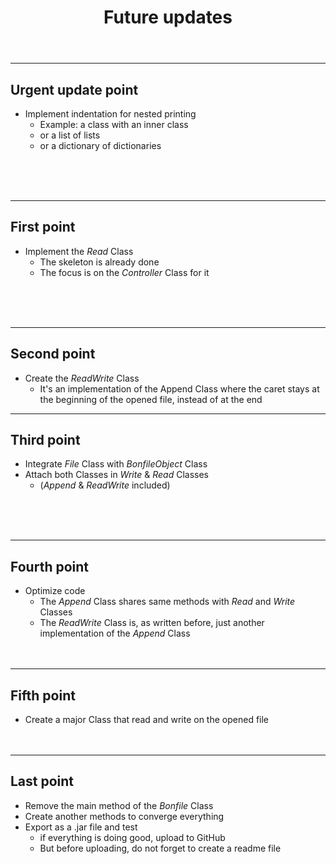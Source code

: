 <header>

# Future updates
</header>

<article>
<hr>

## Urgent update point
* Implement indentation for nested printing
  * Example: a class with an inner class
  * or a list of lists
  * or a dictionary of dictionaries
<br>
<br>
<br>
</article>

<article>
<hr>

## First point
* Implement the *Read* Class
  * The skeleton is already done
  * The focus is on the *Controller* Class for it
<br>
<br>
<br>
</article>

<article>
<hr>

## Second point
* Create the *ReadWrite* Class
  * It's an implementation of the Append Class where the caret stays at the beginning of the opened file, instead of at the end
</article>

<article>
<hr>

## Third point
* Integrate *File* Class with *BonfileObject* Class
* Attach both Classes in *Write* & *Read* Classes
  * (*Append* & *ReadWrite* included)
<br>
<br>
<br>
</article>

<article>
<hr>

## Fourth point
* Optimize code
  * The *Append* Class shares same methods with *Read* and *Write* Classes
  * The *ReadWrite* Class is, as written before, just another implementation of the *Append* Class
    <br>
    <br>
    <br>
</article>

<article>
<hr>

## Fifth point
* Create a major Class that read and write on the opened file
  <br>
  <br>
  <br>
</article>

<article>
<hr>

## Last point
* Remove the main method of the *Bonfile* Class
* Create another methods to converge everything
* Export as a .jar file and test
  * if everything is doing good, upload to GitHub
  * But before uploading, do not forget to create a readme file
    <br>
    <br>
    <br>
</article>

